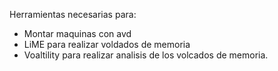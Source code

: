 Herramientas necesarias para:  
- Montar maquinas con avd
- LiME para realizar voldados de memoria
- Voaltility para realizar analisis de los volcados de memoria.
